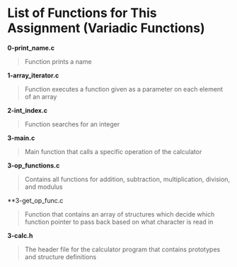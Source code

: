# List of Functions for This Assignment (Variadic Functions)

**0-print_name.c**
> Function prints a name

**1-array_iterator.c**
> Function executes a function given as a parameter on each element of an array

**2-int_index.c**
> Function searches for an integer

**3-main.c**
> Main function that calls a specific operation of the calculator

**3-op_functions.c**
> Contains all functions for addition, subtraction, multiplication, division, and modulus

**3-get_op_func.c
> Function that contains an array of structures which decide which function pointer to pass back based on what character is read in

**3-calc.h**
> The header file for the calculator program that contains prototypes and structure definitions